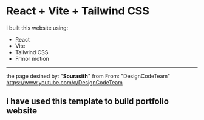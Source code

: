 # React + Vite + Tailwind CSS

i built this website using:
- React
- Vite
- Tailwind CSS
- Frmor motion



---

the page desined by: "**Sourasith**"
from From: "DesignCodeTeam"
https://www.youtube.com/c/DesignCodeTeam

## i have used this template to build portfolio website
